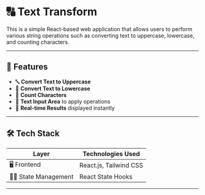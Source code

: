 # 🔠 Text Transform

This is a simple React-based web application that allows users to perform various string operations such as converting text to uppercase, lowercase, and counting characters.

---

## 🚀 Features

- 🔤 **Convert Text to Uppercase**  
- 🔡 **Convert Text to Lowercase**  
- 🔢 **Count Characters**  
- 📝 **Text Input Area** to apply operations  
- 🚀 **Real-time Results** displayed instantly

---

## 🛠️ Tech Stack

| Layer        | Technologies Used                         |
|--------------|-------------------------------------------|
| 🖥️ Frontend   | React.js, Tailwind CSS                    |
| 🧑‍💻 State Management | React State Hooks                     |

---

